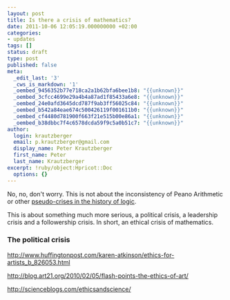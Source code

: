```yaml
---
layout: post
title: Is there a crisis of mathematics?
date: 2011-10-06 12:05:19.000000000 +02:00
categories:
- updates
tags: []
status: draft
type: post
published: false
meta:
  _edit_last: '3'
  _cws_is_markdown: '1'
  _oembed_9456352b77e718ca2a1b62bfa6bee1b8: "{{unknown}}"
  _oembed_3cfcc4699e29a4b4a87ad1f85433a6e8: "{{unknown}}"
  _oembed_24e0afd3645dcd787f9ab3ff56025c84: "{{unknown}}"
  _oembed_b542a84eae674c500426119f001611b0: "{{unknown}}"
  _oembed_cf4480d781900f663f21e515b00e86a1: "{{unknown}}"
  _oembed_b38dbbc7f4c6578dcda59f9c5a0b51c7: "{{unknown}}"
author:
  login: krautzberger
  email: p.krautzberger@gmail.com
  display_name: Peter Krautzberger
  first_name: Peter
  last_name: Krautzberger
excerpt: !ruby/object:Hpricot::Doc
  options: {}
---
```


No, no, don't worry. This is not about the inconsistency of Peano Arithmetic or other [pseudo-crises in the history of logic](http://www.gender.hu-berlin.de/forschung/publikationen/gender-bulletins/texte-32/texte32pkt2).

This is about something much more serious, a political crisis, a leadership crisis and a followership crisis. In short, an ethical crisis of mathematics.

### The political crisis

http://www.huffingtonpost.com/karen-atkinson/ethics-for-artists_b_826053.html

http://blog.art21.org/2010/02/05/flash-points-the-ethics-of-art/

http://scienceblogs.com/ethicsandscience/
